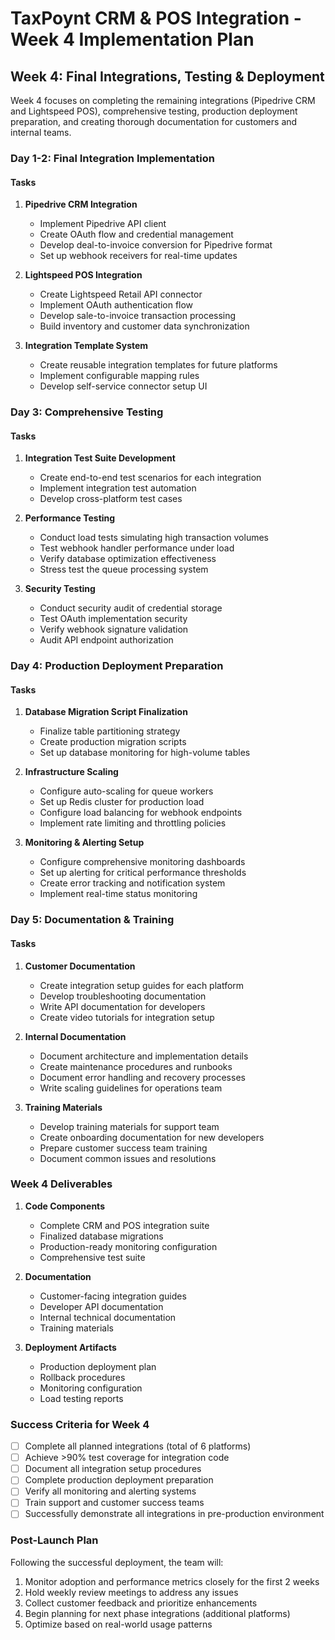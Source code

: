 # TaxPoynt CRM & POS Integration - Week 4 Implementation Plan

## Week 4: Final Integrations, Testing & Deployment

Week 4 focuses on completing the remaining integrations (Pipedrive CRM and Lightspeed POS), comprehensive testing, production deployment preparation, and creating thorough documentation for customers and internal teams.

### Day 1-2: Final Integration Implementation

#### Tasks

1. **Pipedrive CRM Integration**
   - Implement Pipedrive API client
   - Create OAuth flow and credential management
   - Develop deal-to-invoice conversion for Pipedrive format
   - Set up webhook receivers for real-time updates

2. **Lightspeed POS Integration**
   - Create Lightspeed Retail API connector
   - Implement OAuth authentication flow
   - Develop sale-to-invoice transaction processing
   - Build inventory and customer data synchronization

3. **Integration Template System**
   - Create reusable integration templates for future platforms
   - Implement configurable mapping rules
   - Develop self-service connector setup UI

### Day 3: Comprehensive Testing

#### Tasks

1. **Integration Test Suite Development**
   - Create end-to-end test scenarios for each integration
   - Implement integration test automation
   - Develop cross-platform test cases

2. **Performance Testing**
   - Conduct load tests simulating high transaction volumes
   - Test webhook handler performance under load
   - Verify database optimization effectiveness
   - Stress test the queue processing system

3. **Security Testing**
   - Conduct security audit of credential storage
   - Test OAuth implementation security
   - Verify webhook signature validation
   - Audit API endpoint authorization

### Day 4: Production Deployment Preparation

#### Tasks

1. **Database Migration Script Finalization**
   - Finalize table partitioning strategy
   - Create production migration scripts
   - Set up database monitoring for high-volume tables

2. **Infrastructure Scaling**
   - Configure auto-scaling for queue workers
   - Set up Redis cluster for production load
   - Configure load balancing for webhook endpoints
   - Implement rate limiting and throttling policies

3. **Monitoring & Alerting Setup**
   - Configure comprehensive monitoring dashboards
   - Set up alerting for critical performance thresholds
   - Create error tracking and notification system
   - Implement real-time status monitoring

### Day 5: Documentation & Training

#### Tasks

1. **Customer Documentation**
   - Create integration setup guides for each platform
   - Develop troubleshooting documentation
   - Write API documentation for developers
   - Create video tutorials for integration setup

2. **Internal Documentation**
   - Document architecture and implementation details
   - Create maintenance procedures and runbooks
   - Document error handling and recovery processes
   - Write scaling guidelines for operations team

3. **Training Materials**
   - Develop training materials for support team
   - Create onboarding documentation for new developers
   - Prepare customer success team training
   - Document common issues and resolutions

### Week 4 Deliverables

1. **Code Components**
   - Complete CRM and POS integration suite
   - Finalized database migrations
   - Production-ready monitoring configuration
   - Comprehensive test suite

2. **Documentation**
   - Customer-facing integration guides
   - Developer API documentation
   - Internal technical documentation
   - Training materials

3. **Deployment Artifacts**
   - Production deployment plan
   - Rollback procedures
   - Monitoring configuration
   - Load testing reports

### Success Criteria for Week 4

- [ ] Complete all planned integrations (total of 6 platforms)
- [ ] Achieve >90% test coverage for integration code
- [ ] Document all integration setup procedures
- [ ] Complete production deployment preparation
- [ ] Verify all monitoring and alerting systems
- [ ] Train support and customer success teams
- [ ] Successfully demonstrate all integrations in pre-production environment

### Post-Launch Plan

Following the successful deployment, the team will:

1. Monitor adoption and performance metrics closely for the first 2 weeks
2. Hold weekly review meetings to address any issues
3. Collect customer feedback and prioritize enhancements
4. Begin planning for next phase integrations (additional platforms)
5. Optimize based on real-world usage patterns
